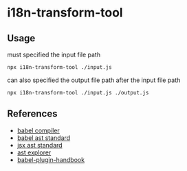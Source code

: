# i18n-transform-tool

## Usage

must specified the input file path

```shell
npx i18n-transform-tool ./input.js
```

can also specified the output file path after the input file path

```shell
npx i18n-transform-tool ./input.js ./output.js
```

## References

- [babel compiler](https://babeljs.io/)
- [babel ast standard](https://github.com/babel/babel/blob/main/packages/babel-parser/ast/spec.md)
- [jsx ast standard](https://github.com/babel/babel/blob/main/packages/babel-parser/ast/spec.md)
- [ast explorer](https://astexplorer.net/)
- [babel-plugin-handbook](https://github.com/acdlite/babel-plugin-handbook/blob/master/translations/zh-Hans/README.md)
